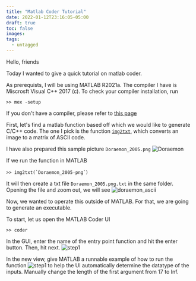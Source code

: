 ```yaml
---
title: "Matlab Coder Tutorial"
date: 2022-01-12T23:16:05-05:00
draft: true
toc: false
images:
tags:
  - untagged
---
```


Hello, friends

Today I wanted to give a quick tutorial on matlab coder.

As prerequists, I will be using MATLAB R2021a. The compiler I have is Miscrosft Visual C++ 2017 (c). To check your compiler installation, run
```
>> mex -setup
```
If you don't have a compiler, please refer to [this page](https://www.mathworks.com/support/requirements/supported-compilers.html)


First, let's find a matlab function based off which we would like to generate C/C++ code. The one I pick is the function [```img2txt```](https://www.mathworks.com/matlabcentral/fileexchange/4732-ascii-text-image-generator), which converts an image to a matrix of ASCII code.

I have also prepared this sample picture ```Doraemon_2005.png``` ![Doraemon](/img/Doraemon_2005.png)

If we run the function in MATLAB
```
>> img2txt(`Doraemon_2005·png`）
```

It will then create a txt file ```Doraemon_2005.png.txt``` in the same folder. Opening the file and zoom out, we will see
![doraemon_ascii](/img/Doraemon_2005_txt.png)

Now, we wanted to operate this outside of MATLAB. For that, we are going to generate an executable.

To start, let us open the MATLAB Coder UI
```
>> coder
```
In the GUI, enter the name of the entry point function and hit the enter button. Then, hit next.
![step1](/img/coder_demo_step_1.png)

In the new view, give MATLAB a runnable example of how to run the function
![step1](/img/coder_demo_step_2.png)
to help the UI automatically determine the datatype of the inputs. Manually change the length of the first argument from 17 to Inf.



